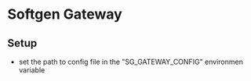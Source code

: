 # Softgen Gateway

## Setup

- set the path to config file in the "SG_GATEWAY_CONFIG" environmen variable

